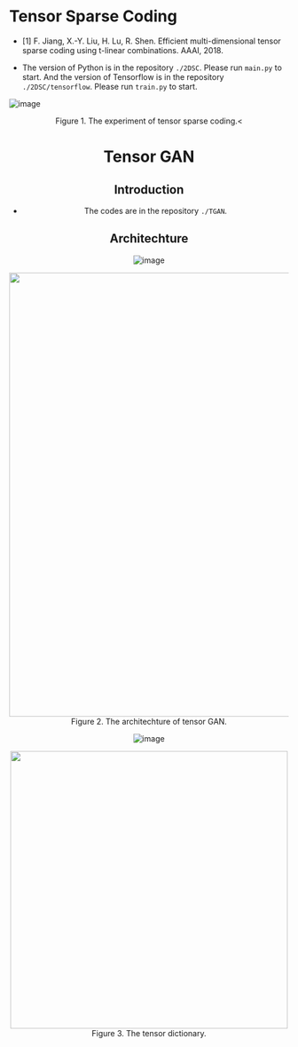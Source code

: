 # Tensor Sparse Coding

- [1] F. Jiang, X.-Y. Liu, H. Lu, R. Shen. Efficient multi-dimensional tensor sparse coding using t-linear combinations. AAAI, 2018.

- The version of Python is in the repository `./2DSC`. Please run `main.py` to start. And the version of Tensorflow is in the repository `./2DSC/tensorflow`. Please run `train.py` to start. 

![image](https://github.com/hust512/Tensor-GAN/blob/master/pics/balloon_sc_result.png)

<center>Figure 1. The experiment of tensor sparse coding.<

# Tensor GAN

## Introduction
- The codes are in the repository `./TGAN`.

## Architechture
![image](https://github.com/hust512/Tensor-GAN/blob/master/pics/arch.jpg)
<div align=center><img width="800" src="https://github.com/hust512/Tensor-GAN/blob/master/pics/arch.jpg"/></div>

<center>Figure 2. The architechture of tensor GAN.</center>

![image](https://github.com/hust512/Tensor-GAN/blob/master/pics/dict.png)
<div align=center><img width="500" src="https://github.com/hust512/Tensor-GAN/blob/master/pics/dict.png"/></div>
<center> Figure 3. The tensor dictionary.</center>

